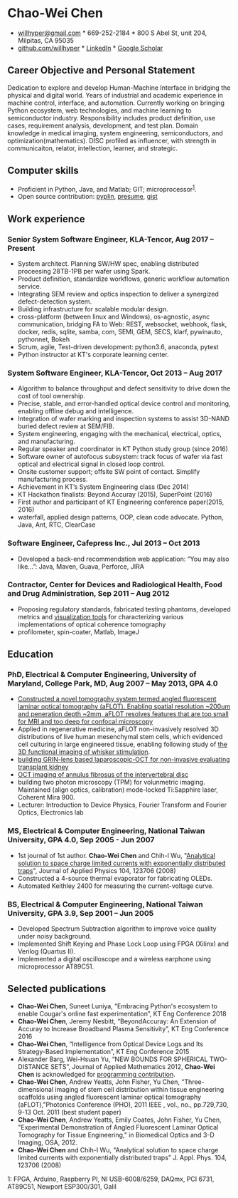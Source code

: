 # Chao-Wei Chen
- willhyper@gmail.com * 669-252-2184 * 800 S Abel St, unit 204, Milpitas, CA 95035
- [github.com/willhyper](github.com/willhyper) * [LinkedIn](https://www.linkedin.com/in/chao-wei-chen-03179465/) * [Google Scholar](https://scholar.google.com/citations?user=FxDwG_h5zo8C)

## Career Objective and Personal Statement
Dedication to explore and develop Human-Machine Interface in bridging the physical and digital world. Years of industrial and academic experience in machine control, interface, and automation. Currently working on bringing Python ecosystem, web technologies, and machine learning to semiconductor industry. Responsibility includes product definition, use cases, requirement analysis, development, and test plan. Domain knowledge in medical imaging, system engineering, semiconductors, and optimization(mathematics). DISC profiled as influencer, with strength in communicaiton, relator, intellection, learner, and strategic.

## Computer skills
- Proficient in Python, Java, and Matlab; GIT; microprocessor<sup>[1](#hardware)</sup>.
- Open source contribution: [pyplin](https://github.com/willhyper/pyplin), [presume](https://github.com/willhyper/presume), [gist](https://gist.github.com/willhyper)

## Work experience
### Senior System Software Engineer, KLA-Tencor, Aug 2017 – Present
- System architect. Planning SW/HW spec, enabling distributed proceesing 28TB-1PB per wafer using Spark.
- Product definition, standardize workflows, generic workflow automation service.
- Integrating SEM review and optics inspection to deliver a synergized defect-detection system.
- Building infrastructure for scalable modular design.
- cross-platform (between linux and Windows), os-agnostic, async communication, bridging FA to Web: REST, websocket, webhook, flask, docker, redis, sqlite, samba, com, SEMI, GEM, SECS, klarf, pywinauto, pythonnet, Bokeh
- Scrum, agile, Test-driven development: python3.6, anaconda, pytest
- Python instructor at KT's corporate learning center.

### System Software Engineer, KLA-Tencor, Oct 2013 – Aug 2017
- Algorithm to balance throughput and defect sensitivity to drive down the cost of tool ownership.
- Precise, stable, and error-handled optical device control and monitoring, enabling offline debug and intelligence.
- Integration of wafer marking and inspection systems to assist 3D-NAND buried defect review at SEM/FIB.
- System engineering, engaging with the mechanical, electrical, optics, and manufacturing.
- Regular speaker and coordinator in KT Python study group (since 2016)
- Software owner of autofocus subsystem: track focus of wafer via fast optical and electrical signal in closed loop control.
- Onsite customer support; offsite SW point of contact. Simplify manufacturing process.
- Achievement in KT’s System Engineering class (Dec 2014)
- KT Hackathon finalists: Beyond Accuray (2015), SuperPoint (2016)
- First author and participant of KT Engineering conference paper(2015, 2016)
- waterfall, applied design patterns, OOP, clean code advocate. Python, Java, Ant, RTC, ClearCase 

### Software Engineer, Cafepress Inc., Jul 2013 – Oct 2013
- Developed a back-end recommendation web application: “You may also like...”: Java, Maven, Guava, Perforce, JIRA

### Contractor, Center for Devices and Radiological Health, Food and Drug Administration, Sep 2011 – Aug 2012
- Proposing regulatory standards, fabricated testing phantoms, developed metrics and [visualization tools](https://sites.google.com/site/willhyper/home/gallery) for characterizing various implementations of optical coherence tomography
- profilometer, spin-coater, Matlab, ImageJ

## Education
### PhD, Electrical & Computer Engineering, University of Maryland, College Park, MD, Aug 2007 – May 2013, GPA 4.0
- [Constructed a novel tomography system termed angled fluorescent laminar optical tomography (aFLOT). Enabling spatial resolution ~200um and peneration depth ~2mm, aFLOT resolves features that are too small for MRI and too deep for confocal microscopy](https://drum.lib.umd.edu/bitstream/handle/1903/14225/Chen_umd_0117E_14017.pdf)
- Applied in regenerative medicine, aFLOT non-invasively resolved 3D distributions of live human mesenchymal stem cells, which evidenced cell culturing in large engineered tissue, enabling following study of [the 3D functional imaging of whisker stimulation](https://doi.org/10.1364/BOE.7.005218). 
- [building GRIN-lens based laparoscopic-OCT for non-invasive evaluating transplant kidney](https://doi.org/10.1007/978-3-642-14998-6_122)
- [OCT imaging of annulus fibrosus of the intervertebral disc](https://dx.doi.org/10.1002%2Fjor.22778)
- building two photon microscopy (TPM) for volunmetric imaging. Maintained (align optics, calibration) mode-locked Ti:Sapphire laser, Coherent Mira 900.
- Lecturer: Introduction to Device Physics, Fourier Transform and Fourier Optics, Electronics lab

### MS, Electrical & Computer Engineering, National Taiwan University, GPA 4.0, Sep 2005 - Jun 2007
- 1st journal of 1st author. **Chao-Wei Chen** and Chih-I Wu, "[Analytical solution to space charge limited currents with exponentially distributed traps](http://dx.doi.org/10.1063/1.3043844)", Journal of Applied Physics 104, 123706 (2008)
- Constructed a 4-source thermal evaporator for fabricating OLEDs.
- Automated Keithley 2400 for measuring the current-voltage curve.

### BS, Electrical & Computer Engineering, National Taiwan University, GPA 3.9, Sep 2001 – Jun 2005
- Developed Spectrum Subtraction algorithm to improve voice quality under noisy background.
- Implemented Shift Keying and Phase Lock Loop using FPGA (Xilinx) and Verilog (Quartus II).
- Implemented a digital oscilloscope and a wireless earphone using microprocessor AT89C51.

## Selected publications
- **Chao-Wei Chen**, Suneet Luniya, “Embracing Python's ecosystem to enable Cougar's online fast experimentation”, KT Eng Conference 2018
- **Chao-Wei Chen**, Jeremy Nesbitt, “BeyondAccuray: An Extension of Accuray to Increase Broadband Plasma Sensitivity”, KT Eng Conference 2016
- **Chao-Wei Chen**, “Intelligence from Optical Device Logs and Its Strategy-Based Implementation”, KT Eng Conference 2015
- Alexander Barg, Wei-Hsuan Yu, “NEW BOUNDS FOR SPHERICAL TWO-DISTANCE SETS”, Journal of Applied Mathematics 2012, **Chao-Wei Chen** is acknowledged for [programming contribution](https://github.com/willhyper/two_dist_set).
- **Chao-Wei Chen**, Andrew Yeatts, John Fisher, Yu Chen, "Three-dimensional imaging of stem cell distribution within tissue engineering scaffolds using angled fluorescent laminar optical tomography (aFLOT),"Photonics Conference (PHO), 2011 IEEE , vol., no., pp.729,730, 9-13 Oct. 2011 (best student paper)
- **Chao-Wei Chen**, Andrew Yeatts, Emily Coates, John Fisher, Yu Chen, "Experimental Demonstration of Angled Fluorescent Laminar Optical Tomography for Tissue Engineering," in Biomedical Optics and 3-D Imaging, OSA, 2012.
- **Chao-Wei Chen** and Chih-I Wu, "Analytical solution to space charge limited currents with exponentially distributed traps" J. Appl. Phys. 104, 123706 (2008)

<a name="hardware">1</a>: FPGA, Arduino, Raspberry PI, NI USB-6008/6259, DAQmx, PCI 6731, AT89C51, Newport ESP300/301, Galil 
